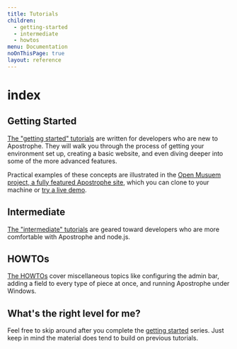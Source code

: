 ```yaml
---
title: Tutorials
children:
  - getting-started
  - intermediate
  - howtos
menu: Documentation
noOnThisPage: true
layout: reference
---
```


# index

## Getting Started

[The "getting started" tutorials](https://github.com/apostrophecms/apostrophe-documentation/tree/e71017392b54a258d8d72811456c862139150a96/tutorials/getting-started/index.html) are written for developers who are new to Apostrophe. They will walk you through the process of getting your environment set up, creating a basic website, and even diving deeper into some of the more advanced features.

Practical examples of these concepts are illustrated in the [Open Musuem project, a fully featured Apostrophe site](https://github.com/apostrophecms/apostrophe-open-museum), which you can clone to your machine or [try a live demo](http://demo.apostrophecms.org).

## Intermediate

[The "intermediate" tutorials](https://github.com/apostrophecms/apostrophe-documentation/tree/e71017392b54a258d8d72811456c862139150a96/tutorials/intermediate/index.html) are geared toward developers who are more comfortable with Apostrophe and node.js.

## HOWTOs

[The HOWTOs](https://github.com/apostrophecms/apostrophe-documentation/tree/e71017392b54a258d8d72811456c862139150a96/tutorials/howtos/index.html) cover miscellaneous topics like configuring the admin bar, adding a field to every type of piece at once, and running Apostrophe under Windows.

## What's the right level for me?

Feel free to skip around after you complete the [getting started](https://github.com/apostrophecms/apostrophe-documentation/tree/e71017392b54a258d8d72811456c862139150a96/tutorials/getting-started/index.html) series. Just keep in mind the material does tend to build on previous tutorials.

